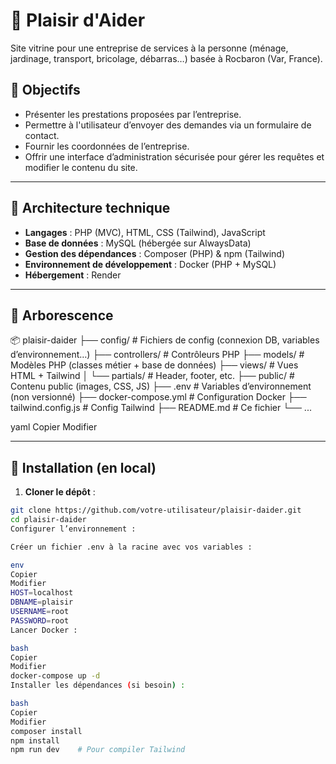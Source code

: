 # 🌿 Plaisir d'Aider

Site vitrine pour une entreprise de services à la personne (ménage, jardinage, transport, bricolage, débarras…) basée à Rocbaron (Var, France).

## 🚀 Objectifs

- Présenter les prestations proposées par l’entreprise.
- Permettre à l'utilisateur d’envoyer des demandes via un formulaire de contact.
- Fournir les coordonnées de l’entreprise.
- Offrir une interface d’administration sécurisée pour gérer les requêtes et modifier le contenu du site.

---

## 🧱 Architecture technique

- **Langages** : PHP (MVC), HTML, CSS (Tailwind), JavaScript
- **Base de données** : MySQL (hébergée sur AlwaysData)
- **Gestion des dépendances** : Composer (PHP) & npm (Tailwind)
- **Environnement de développement** : Docker (PHP + MySQL)
- **Hébergement** : Render

---

## 📁 Arborescence

📦 plaisir-daider
├── config/ # Fichiers de config (connexion DB, variables d’environnement…)
├── controllers/ # Contrôleurs PHP
├── models/ # Modèles PHP (classes métier + base de données)
├── views/ # Vues HTML + Tailwind
│ └── partials/ # Header, footer, etc.
├── public/ # Contenu public (images, CSS, JS)
├── .env # Variables d’environnement (non versionné)
├── docker-compose.yml # Configuration Docker
├── tailwind.config.js # Config Tailwind
├── README.md # Ce fichier
└── ...

yaml
Copier
Modifier

---

## 🔧 Installation (en local)

1. **Cloner le dépôt** :

```bash
git clone https://github.com/votre-utilisateur/plaisir-daider.git
cd plaisir-daider
Configurer l’environnement :

Créer un fichier .env à la racine avec vos variables :

env
Copier
Modifier
HOST=localhost
DBNAME=plaisir
USERNAME=root
PASSWORD=root
Lancer Docker :

bash
Copier
Modifier
docker-compose up -d
Installer les dépendances (si besoin) :

bash
Copier
Modifier
composer install
npm install
npm run dev    # Pour compiler Tailwind
